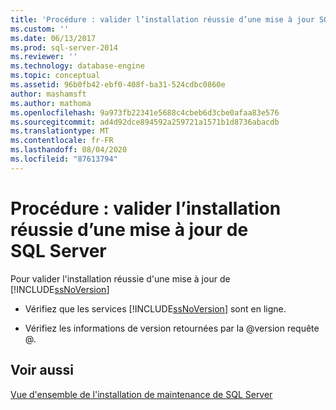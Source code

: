 ```yaml
---
title: 'Procédure : valider l’installation réussie d’une mise à jour SQL Server | Microsoft Docs'
ms.custom: ''
ms.date: 06/13/2017
ms.prod: sql-server-2014
ms.reviewer: ''
ms.technology: database-engine
ms.topic: conceptual
ms.assetid: 96b0fb42-ebf0-408f-ba31-524cdbc0860e
author: mashamsft
ms.author: mathoma
ms.openlocfilehash: 9a973fb22341e5688c4cbeb6d3cbe0afaa83e576
ms.sourcegitcommit: ad4d92dce894592a259721a1571b1d8736abacdb
ms.translationtype: MT
ms.contentlocale: fr-FR
ms.lasthandoff: 08/04/2020
ms.locfileid: "87613794"
---
```

# <a name="how-to-validate-successful-installation-of-a-sql-server-update"></a>Procédure : valider l’installation réussie d’une mise à jour de SQL Server
  Pour valider l'installation réussie d'une mise à jour de [!INCLUDE[ssNoVersion](../../includes/ssnoversion-md.md)]  
  
-   Vérifiez que les services [!INCLUDE[ssNoVersion](../../includes/ssnoversion-md.md)] sont en ligne.  
  
-   Vérifiez les informations de version retournées par la @version requête @.  
  
## <a name="see-also"></a>Voir aussi  
 [Vue d'ensemble de l'installation de maintenance de SQL Server](../../../2014/sql-server/install/overview-of-sql-server-servicing-installation.md)  
  
  
